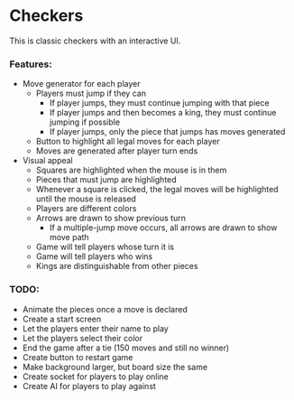 # Checkers
This is classic checkers with an interactive UI.

### Features: 
- Move generator for each player
  - Players must jump if they can
    - If player jumps, they must continue jumping with that piece
    - If player jumps and then becomes a king, they must continue jumping if possible
    - If player jumps, only the piece that jumps has moves generated
  - Button to highlight all legal moves for each player
  - Moves are generated after player turn ends
- Visual appeal
  - Squares are highlighted when the mouse is in them
  - Pieces that must jump are highlighted
  - Whenever a square is clicked, the legal moves will be highlighted until the mouse is released
  - Players are different colors
  - Arrows are drawn to show previous turn
    - If a multiple-jump move occurs, all arrows are drawn to show move path
  - Game will tell players whose turn it is
  - Game will tell players who wins
  - Kings are distinguishable from other pieces


### TODO:
- Animate the pieces once a move is declared
- Create a start screen
- Let the players enter their name to play
- Let the players select their color
- End the game after a tie (150 moves and still no winner)
- Create button to restart game 
- Make background larger, but board size the same
- Create socket for players to play online
- Create AI for players to play against
